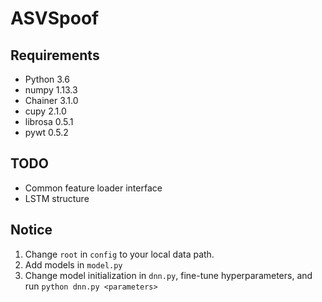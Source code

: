 # ASVSpoof

## Requirements
* Python 3.6
* numpy 1.13.3
* Chainer 3.1.0
* cupy 2.1.0
* librosa 0.5.1
* pywt 0.5.2

## TODO
* Common feature loader interface
* LSTM structure

## Notice
1. Change `root` in `config` to your local data path.
2. Add models in `model.py`
3. Change model initialization in `dnn.py`, fine-tune hyperparameters, and run `python dnn.py <parameters>`

  
